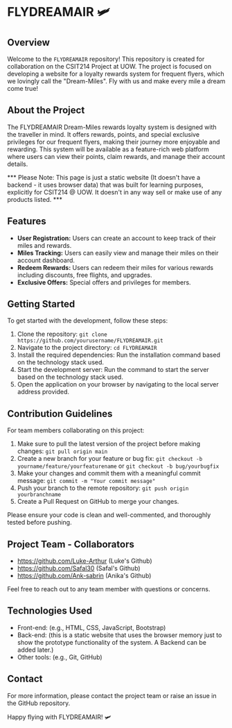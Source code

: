 # FLYDREAMAIR 🛩️

## Overview

Welcome to the `FLYDREAMAIR` repository! This repository is created for collaboration on the CSIT214 Project at UOW. The project is focused on developing a website for a loyalty rewards system for frequent flyers, which we lovingly call the "Dream-Miles". Fly with us and make every mile a dream come true!

## About the Project

The FLYDREAMAIR Dream-Miles rewards loyalty system is designed with the traveller in mind. It offers rewards, points, and special exclusive privileges for our frequent flyers, making their journey more enjoyable and rewarding. This system will be available as a feature-rich web platform where users can view their points, claim rewards, and manage their account details.

*** Please Note: This page is just a static website (It doesn't have a backend - it uses browser data) that was built for learning purposes, explicitly for CSIT214 @ UOW. It doesn't in any way sell or make use of any products listed. ***

## Features

- **User Registration:** Users can create an account to keep track of their miles and rewards.
- **Miles Tracking:** Users can easily view and manage their miles on their account dashboard.
- **Redeem Rewards:** Users can redeem their miles for various rewards including discounts, free flights, and upgrades.
- **Exclusive Offers:** Special offers and privileges for members.

## Getting Started

To get started with the development, follow these steps:

1. Clone the repository: `git clone https://github.com/yourusername/FLYDREAMAIR.git`
2. Navigate to the project directory: `cd FLYDREAMAIR`
3. Install the required dependencies: Run the installation command based on the technology stack used.
4. Start the development server: Run the command to start the server based on the technology stack used.
5. Open the application on your browser by navigating to the local server address provided.

## Contribution Guidelines

For team members collaborating on this project:

1. Make sure to pull the latest version of the project before making changes: `git pull origin main`
2. Create a new branch for your feature or bug fix: `git checkout -b yourname/feature/yourfeaturename` or `git checkout -b bug/yourbugfix`
3. Make your changes and commit them with a meaningful commit message: `git commit -m "Your commit message"`
4. Push your branch to the remote repository: `git push origin yourbranchname`
5. Create a Pull Request on GitHub to merge your changes.

Please ensure your code is clean and well-commented, and thoroughly tested before pushing.

## Project Team - Collaborators

- https://github.com/Luke-Arthur (Luke's Github)
- https://github.com/Safal30 (Safal's Github)
- https://github.com/Ank-sabrin (Anika's Github)


Feel free to reach out to any team member with questions or concerns.

## Technologies Used

- Front-end: (e.g., HTML, CSS, JavaScript, Bootstrap)
- Back-end: (this is a static website that uses the browser memory just to show the prototype functionality of the system. A Backend can be added later.)
- Other tools: (e.g., Git, GitHub)

## Contact

For more information, please contact the project team or raise an issue in the GitHub repository.

Happy flying with FLYDREAMAIR! 🛩️
